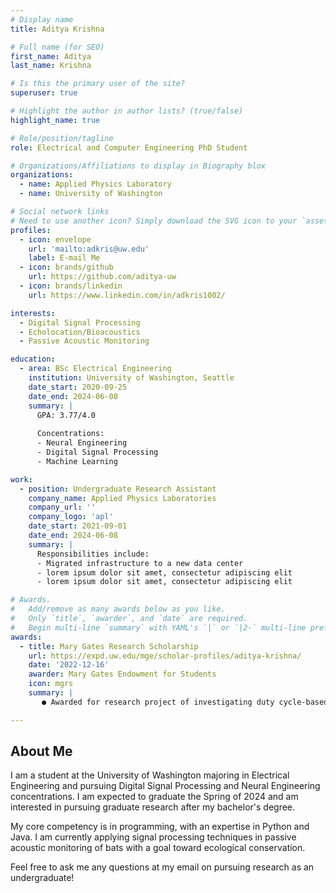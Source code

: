 ```yaml
---
# Display name
title: Aditya Krishna

# Full name (for SEO)
first_name: Aditya
last_name: Krishna

# Is this the primary user of the site?
superuser: true

# Highlight the author in author lists? (true/false)
highlight_name: true

# Role/position/tagline
role: Electrical and Computer Engineering PhD Student

# Organizations/Affiliations to display in Biography blox
organizations:
  - name: Applied Physics Laboratory
  - name: University of Washington

# Social network links
# Need to use another icon? Simply download the SVG icon to your `assets/media/icons/` folder.
profiles:
  - icon: envelope
    url: 'mailto:adkris@uw.edu'
    label: E-mail Me
  - icon: brands/github
    url: https://github.com/aditya-uw
  - icon: brands/linkedin
    url: https://www.linkedin.com/in/adkris1002/

interests:
  - Digital Signal Processing
  - Echolocation/Bioacoustics
  - Passive Acoustic Monitoring

education:
  - area: BSc Electrical Engineering
    institution: University of Washington, Seattle
    date_start: 2020-09-25
    date_end: 2024-06-08
    summary: |
      GPA: 3.77/4.0
      
      Concentrations:
      - Neural Engineering
      - Digital Signal Processing
      - Machine Learning

work:
  - position: Undergraduate Research Assistant
    company_name: Applied Physics Laboratories
    company_url: ''
    company_logo: 'apl'
    date_start: 2021-09-01
    date_end: 2024-06-08
    summary: |
      Responsibilities include:
      - Migrated infrastructure to a new data center
      - lorem ipsum dolor sit amet, consectetur adipiscing elit
      - lorem ipsum dolor sit amet, consectetur adipiscing elit

# Awards.
#   Add/remove as many awards below as you like.
#   Only `title`, `awarder`, and `date` are required.
#   Begin multi-line `summary` with YAML's `|` or `|2-` multi-line prefix and indent 2 spaces below.
awards:
  - title: Mary Gates Research Scholarship
    url: https://expd.uw.edu/mge/scholar-profiles/aditya-krishna/
    date: '2022-12-16'
    awarder: Mary Gates Endowment for Students
    icon: mgrs
    summary: |
       ● Awarded for research project of investigating duty cycle-based subsampling for passive acoustic bat monitoring.<br>● Here is [the project talk](https://aditya-uw.github.io/talk/investigation-of-duty-cycles-in-passive-acoustic-bat-monitoring/) I gave at the UW's 26th undergraduate research symposium.

---
```


## About Me

I am a student at the University of Washington majoring in Electrical Engineering and pursuing Digital Signal Processing and Neural Engineering concentrations. I am expected to graduate the Spring of 2024 and am interested in pursuing graduate research after my bachelor's degree.

My core competency is in programming, with an expertise in Python and Java. I am currently applying signal processing techniques in passive acoustic monitoring of bats with a goal toward ecological conservation.

Feel free to ask me any questions at my email on pursuing research as an undergraduate!